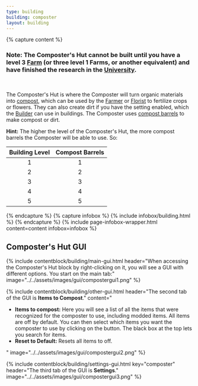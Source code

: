 ```yaml
---
type: building
building: composter
layout: building
---
```

{% capture content %}
### Note: The Composter's Hut cannot be built until you have a level 3 [Farm](../../source/buildings/farm) (or three level 1 Farms, or another equivalent) and have finished the research in the [University](../../source/buildings/university).
<br> 

The Composter's Hut is where the Composter will turn organic materials into [compost](../../source/items/compost), which can be used by the [Farmer](../../source/workers/farmer) or [Florist](../../source/workers/florist) to fertilize crops or flowers. They can also create dirt if you have the setting enabled, which the [Builder](../../source/workers/builder) can use in buildings. The Composter uses [compost barrels](../../source/items/compostbarrel) to make compost or dirt.

**Hint:** The higher the level of the Composter's Hut, the more compost barrels the Composter will be able to use. So:


| Building Level | Compost Barrels |
| :------------: | :-------------: |
|       1        |        1        |
|       2        |        2        |
|       3        |        3        |
|       4        |        4        |
|       5        |        5        |
{% endcapture %}
{% capture infobox %}
{% include infobox/building.html %}
{% endcapture %}
{% include page-infobox-wrapper.html content=content infobox=infobox %}

## Composter's Hut GUI

{% include contentblock/building/main-gui.html header="When accessing the Composter's Hut block by right-clicking on it, you will see a GUI with different options. You start on the main tab:" image="../../assets/images/gui/compostergui1.png" %}

{% include contentblock/building/other-gui.html header="The second tab of the GUI is <strong>Items to Compost</strong>." content="
  <ul>
    <li><strong>Items to compost:</strong> Here you will see a list of all the items that were recognized for the composter to use, including modded items. All items are off by default. You can then select which items you want the composter to use by clicking on the button. The black box at the top lets you search for items.</li>
    <li><strong>Reset to Default:</strong> Resets all items to off.</li>
  </ul>" image="../../assets/images/gui/compostergui2.png" %}

{% include contentblock/building/settings-gui.html key="composter" header="The third tab of the GUI is <strong>Settings</strong>." image="../../assets/images/gui/compostergui3.png" %}